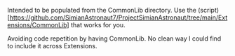 Intended to be populated from the CommonLib directory. Use the (script)[https://github.com/SimianAstronaut7/ProjectSimianAstronaut/tree/main/Extensions/CommonLib] that works for you. 

Avoiding code repetition by having CommonLib. No clean way I could find to include it across Extensions.
